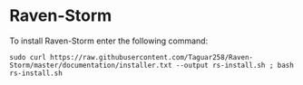 # Raven-Storm



To install Raven-Storm enter the following command:

```sudo curl https://raw.githubusercontent.com/Taguar258/Raven-Storm/master/documentation/installer.txt --output rs-install.sh ; bash rs-install.sh```
